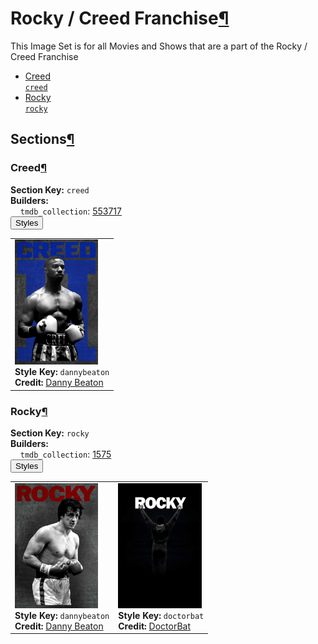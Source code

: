 <h1 id="rocky-/-creed-franchise">Rocky / Creed Franchise<a class="headerlink" href="#rocky-/-creed-franchise" title="Permalink to this heading">¶</a></h1>
This Image Set is for all Movies and Shows that are a part of the Rocky / Creed Franchise

<ul class="images-index-table">
  <li><a href="#creed"><div class="images-inline-link">Creed<br><code>creed</code></div></a></li>
  <li><a href="#rocky"><div class="images-inline-link">Rocky<br><code>rocky</code></div></a></li>
</ul>

<h2 id="sections">Sections<a class="headerlink" href="#sections" title="Permalink to this heading">¶</a></h2>
<h3 id="creed">Creed<a class="headerlink" href="#creed" title="Permalink to this heading">¶</a></h3>
<strong>Section Key:</strong> <code>creed</code>
<br><strong>Builders:</strong>
<br>
&nbsp;&nbsp;&nbsp;&nbsp;<code>tmdb_collection</code>: <a href="https://www.themoviedb.org/collection/553717" target="_blank" rel="noopener noreferrer">553717</a><br>
</ul>
<button class="image-accordion">Styles</button>
<div class="image-panel">
  <table class="image-table">
    <tr>
      <td>
        <div>
          <a href="https://theposterdb.com/set/2403" target="_blank" rel="noopener noreferrer"><img src="https://raw.githubusercontent.com/meisnate12/PMM-Image-Sets/master/rocky_creed/styles/creed/dannybeaton.jpg" height="200"/></a><br>
          <strong>Style Key:</strong> <code>dannybeaton</code><br>
          <strong>Credit:</strong> <a href="https://theposterdb.com/set/2403" target="_blank" rel="noopener noreferrer">Danny Beaton</a><br>
        </div>
      </td>
    </tr>
  </table>
</div>

<h3 id="rocky">Rocky<a class="headerlink" href="#rocky" title="Permalink to this heading">¶</a></h3>
<strong>Section Key:</strong> <code>rocky</code>
<br><strong>Builders:</strong>
<br>
&nbsp;&nbsp;&nbsp;&nbsp;<code>tmdb_collection</code>: <a href="https://www.themoviedb.org/collection/1575" target="_blank" rel="noopener noreferrer">1575</a><br>
</ul>
<button class="image-accordion">Styles</button>
<div class="image-panel">
  <table class="image-table">
    <tr>
      <td>
        <div>
          <a href="https://theposterdb.com/set/2402" target="_blank" rel="noopener noreferrer"><img src="https://raw.githubusercontent.com/meisnate12/PMM-Image-Sets/master/rocky_creed/styles/rocky/dannybeaton.jpg" height="200"/></a><br>
          <strong>Style Key:</strong> <code>dannybeaton</code><br>
          <strong>Credit:</strong> <a href="https://theposterdb.com/set/2402" target="_blank" rel="noopener noreferrer">Danny Beaton</a><br>
        </div>
      </td>
      <td>
        <div>
          <a href="https://theposterdb.com/set/24506" target="_blank" rel="noopener noreferrer"><img src="https://raw.githubusercontent.com/meisnate12/PMM-Image-Sets/master/rocky_creed/styles/rocky/doctorbat.jpg" height="200"/></a><br>
          <strong>Style Key:</strong> <code>doctorbat</code><br>
          <strong>Credit:</strong> <a href="https://theposterdb.com/set/24506" target="_blank" rel="noopener noreferrer">DoctorBat</a><br>
        </div>
      </td>
    </tr>
  </table>
</div>

